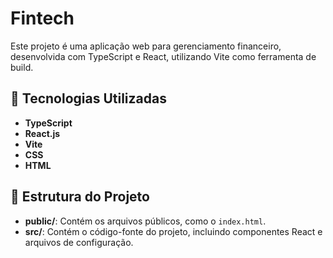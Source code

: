 # Fintech

Este projeto é uma aplicação web para gerenciamento financeiro, desenvolvida com TypeScript e React, utilizando Vite como ferramenta de build.

## 🚀 Tecnologias Utilizadas

- **TypeScript**
- **React.js**
- **Vite**
- **CSS**
- **HTML**

## 📂 Estrutura do Projeto

- **public/**: Contém os arquivos públicos, como o `index.html`.
- **src/**: Contém o código-fonte do projeto, incluindo componentes React e arquivos de configuração.
